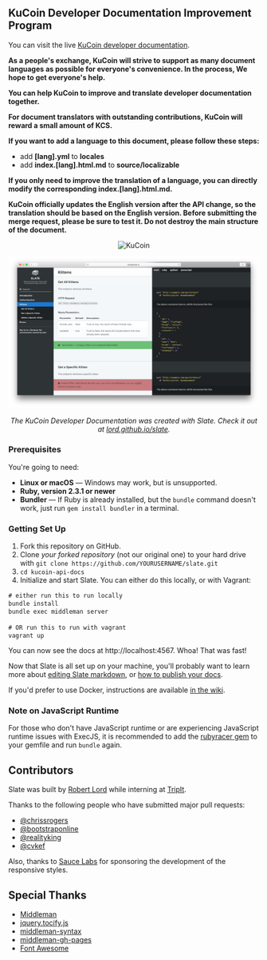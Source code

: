 
KuCoin Developer Documentation Improvement Program
------------------------------

You can visit the live [KuCoin developer documentation](https://docs.kucoin.com).

**As a people's exchange, KuCoin will strive to support as many document languages as possible for everyone's convenience. In the process, We hope to get everyone's help.**

**You can help KuCoin to improve and translate developer documentation together.**

**For document translators with outstanding contributions, KuCoin will reward a small amount of KCS.**

**If you want to add a language to this document, please follow these steps:**

- add **[lang].yml** to **locales**
- add **index.[lang].html.md** to **source/localizable**

**If you only need to improve the translation of a language, you can directly modify the corresponding index.[lang].html.md.**

**KuCoin officially updates the English version after the API change, so the translation should be based on the English version. Before submitting the merge request, please be sure to test it. Do not destroy the main structure of the document.**

<p align="center"><img src="http://docs.kucoin.com/images/api-logo.svg" width=700 alt="KuCoin"></p>
<p align="center"><img src="https://raw.githubusercontent.com/lord/img/master/screenshot-slate.png" width=700 alt="Slate"></p>
<p align="center"><em>The KuCoin Developer Documentation was created with Slate. Check it out at <a href="https://lord.github.io/slate">lord.github.io/slate</a>.</em></p>

### Prerequisites

You're going to need:

 - **Linux or macOS** — Windows may work, but is unsupported.
 - **Ruby, version 2.3.1 or newer**
 - **Bundler** — If Ruby is already installed, but the `bundle` command doesn't work, just run `gem install bundler` in a terminal.

### Getting Set Up

1. Fork this repository on GitHub.
2. Clone *your forked repository* (not our original one) to your hard drive with `git clone https://github.com/YOURUSERNAME/slate.git`
3. `cd kucoin-api-docs`
4. Initialize and start Slate. You can either do this locally, or with Vagrant:

```shell
# either run this to run locally
bundle install
bundle exec middleman server

# OR run this to run with vagrant
vagrant up
```

You can now see the docs at http://localhost:4567. Whoa! That was fast!

Now that Slate is all set up on your machine, you'll probably want to learn more about [editing Slate markdown](https://github.com/lord/slate/wiki/Markdown-Syntax), or [how to publish your docs](https://github.com/lord/slate/wiki/Deploying-Slate).

If you'd prefer to use Docker, instructions are available [in the wiki](https://github.com/lord/slate/wiki/Docker).

### Note on JavaScript Runtime

For those who don't have JavaScript runtime or are experiencing JavaScript runtime issues with ExecJS, it is recommended to add the [rubyracer gem](https://github.com/cowboyd/therubyracer) to your gemfile and run `bundle` again.


Contributors
--------------------

Slate was built by [Robert Lord](https://lord.io) while interning at [TripIt](https://www.tripit.com/).

Thanks to the following people who have submitted major pull requests:

- [@chrissrogers](https://github.com/chrissrogers)
- [@bootstraponline](https://github.com/bootstraponline)
- [@realityking](https://github.com/realityking)
- [@cvkef](https://github.com/cvkef)

Also, thanks to [Sauce Labs](http://saucelabs.com) for sponsoring the development of the responsive styles.

Special Thanks
--------------------
- [Middleman](https://github.com/middleman/middleman)
- [jquery.tocify.js](https://github.com/gfranko/jquery.tocify.js)
- [middleman-syntax](https://github.com/middleman/middleman-syntax)
- [middleman-gh-pages](https://github.com/edgecase/middleman-gh-pages)
- [Font Awesome](http://fortawesome.github.io/Font-Awesome/)
